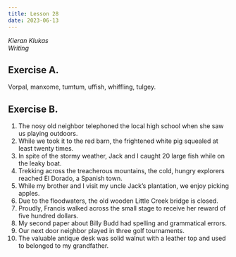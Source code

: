 ```yaml
---
title: Lesson 28
date: 2023-06-13
---
```


*Kieran Klukas*  
*Writing*  

## Exercise A.  

Vorpal, manxome, tumtum, uffish, whiffling, tulgey.  

## Exercise B.  

1. The nosy old neighbor telephoned the local high school when she saw us playing outdoors.  
2. While we took it to the red barn, the frightened white pig squealed at least twenty times.  
3. In spite of the stormy weather, Jack and I caught 20 large fish while on the leaky boat.  
4. Trekking across the treacherous mountains, the cold, hungry explorers reached El Dorado, a Spanish town.  
5. While my brother and I visit my uncle Jack’s plantation, we enjoy picking apples.  
6. Due to the floodwaters, the old wooden Little Creek bridge is closed.  
7. Proudly, Francis walked across the small stage to receive her reward of five hundred dollars.  
8. My second paper about Billy Budd had spelling and grammatical errors.  
9. Our next door neighbor played in three golf tournaments.  
10. The valuable antique desk was solid walnut with a leather top and used to belonged to my grandfather.